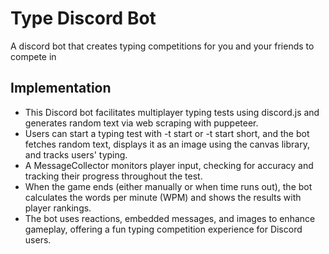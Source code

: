 # Type Discord Bot
A discord bot that creates typing competitions for you and your friends to compete in

## Implementation

* This Discord bot facilitates multiplayer typing tests using discord.js and generates random text via web scraping with puppeteer.
* Users can start a typing test with -t start or -t start short, and the bot fetches random text, displays it as an image using the canvas library, and tracks users' typing.
* A MessageCollector monitors player input, checking for accuracy and tracking their progress throughout the test.
* When the game ends (either manually or when time runs out), the bot calculates the words per minute (WPM) and shows the results with player rankings.
* The bot uses reactions, embedded messages, and images to enhance gameplay, offering a fun typing competition experience for Discord users.
